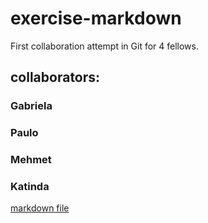# exercise-markdown

First collaboration attempt in Git for 4 fellows.

## collaborators:

### Gabriela

### Paulo

### Mehmet

### Katinda


[markdown file](https://github.com/richardsgab/exercise-markdown/blob/main/markdown.md)
